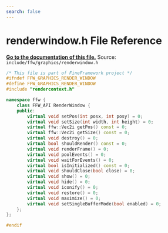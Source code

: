```yaml
---
search: false
---
```


# renderwindow.h File Reference

**[Go to the documentation of this file.](renderwindow_8h.md)**
Source: `include/ffw/graphics/renderwindow.h`

    
    
    
    
    
    
    
    
    
    
```cpp
/* This file is part of FineFramework project */
#ifndef FFW_GRAPHICS_RENDER_WINDOW
#define FFW_GRAPHICS_RENDER_WINDOW
#include "rendercontext.h"

namespace ffw {
    class FFW_API RenderWindow {
    public:
        virtual void setPos(int posx, int posy) = 0;
        virtual void setSize(int width, int height) = 0;
        virtual ffw::Vec2i getPos() const = 0;
        virtual ffw::Vec2i getSize() const = 0;
        virtual void destroy() = 0;
        virtual bool shouldRender() const = 0;
        virtual void renderFrame() = 0;
        virtual void poolEvents() = 0;
        virtual void waitForEvents() = 0;
        virtual bool isInitialized() const = 0;
        virtual void shouldClose(bool close) = 0;
        virtual void show() = 0;
        virtual void hide() = 0;
        virtual void iconify() = 0;
        virtual void restore() = 0;
        virtual void maximize() = 0;
        virtual void setSingleBufferMode(bool enabled) = 0;
    };
};

#endif
```


    
  
